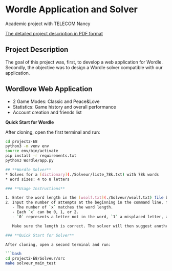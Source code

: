 # Wordle Application and Solver
Academic project with TELECOM Nancy

[The detailed project description in PDF format](./Projet_P2I2_S2_2122_DP.pdf)


## **Project Description**
The goal of this project was, first, to develop a web application for Wordle. Secondly, the objective was to design a Wordle solver compatible with our application.

## **Wordlove Web Application**
* 2 Game Modes: Classic and Peace&Love
* Statistics: Game history and overall performance
* Account creation and friends list

**Quick Start for Wordle**

After cloning, open the first terminal and run:

```bash
cd project2-E8
python3 -m venv env
source env/bin/activate
pip install -r requirements.txt
python3 Wordle/app.py

## **Wordle Solver**
* Solves for a [dictionary](./Solveur/liste_78k.txt) with 78k words
* Word sizes: 4 to 8 letters

### **Usage Instructions**

1. Enter the word length in the [wsolf.txt](./Solveur/wsolf.txt) file before starting (ensure correct length).
2. Input the number of attempts at the beginning in the command line, followed by the results for the words proposed by the solver. Results should be in the format `xxx`, where:
   - The number of `x` matches the word length.
   - Each `x` can be 0, 1, or 2.
   - `0` represents a letter not in the word, `1` a misplaced letter, and `2` a correctly placed letter.

   Make sure the length is correct. The solver will then suggest another word. In case of an error, press `Ctrl+C`.

### **Quick Start for Solver**

After cloning, open a second terminal and run:

```bash
cd project2-E8/Solveur/src
make solveur_main_test
